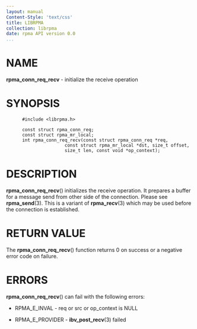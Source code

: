 ```yaml
---
layout: manual
Content-Style: 'text/css'
title: LIBRPMA
collection: librpma
date: rpma API version 0.0
...
```


[comment]: <> (SPDX-License-Identifier: BSD-3-Clause)
[comment]: <> (Copyright 2020, Intel Corporation)

NAME
====

**rpma\_conn\_req\_recv** - initialize the receive operation

SYNOPSIS
========

          #include <librpma.h>

          const struct rpma_conn_req;
          const struct rpma_mr_local;
          int rpma_conn_req_recv(const struct rpma_conn_req *req,
                          const struct rpma_mr_local *dst, size_t offset,
                          size_t len, const void *op_context);

DESCRIPTION
===========

**rpma\_conn\_req\_recv**() initializes the receive operation. It
prepares a buffer for a message send from other side of the connection.
Please see **rpma\_send**(3). This is a variant of **rpma\_recv**(3)
which may be used before the connection is established.

RETURN VALUE
============

The **rpma\_conn\_req\_recv**() function returns 0 on success or a
negative error code on failure.

ERRORS
======

**rpma\_conn\_req\_recv**() can fail with the following errors:

-   RPMA\_E\_INVAL - req or src or op\_context is NULL

-   RPMA\_E\_PROVIDER - **ibv\_post\_recv**(3) failed
